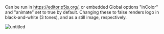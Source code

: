 Can be run in https://editor.p5js.org/, or embedded
Global options "inColor" and "animate" set to true by default. Changing these to false renders logo in black-and-white (3 tones), and as a still image, respectively.

![untitled](https://github.com/explore-eda/EDA_logo/assets/104697144/ca3db028-822d-4649-b20f-77d89661ae68)
